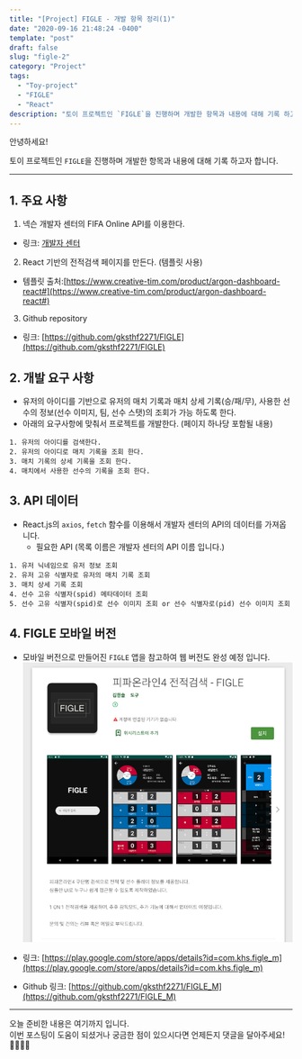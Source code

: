 ```yaml
---
title: "[Project] FIGLE - 개발 항목 정리(1)"
date: "2020-09-16 21:48:24 -0400"
template: "post"
draft: false
slug: "figle-2"
category: "Project"
tags:
  - "Toy-project"
  - "FIGLE"
  - "React"
description: "토이 프로젝트인 `FIGLE`을 진행하며 개발한 항목과 내용에 대해 기록 하고자 합니다."
---
```


안녕하세요!

토이 프로젝트인 `FIGLE`을 진행하며 개발한 항목과 내용에 대해 기록 하고자 합니다.
  
-----

## 1. 주요 사항
1. 넥슨 개발자 센터의 FIFA Online API를 이용한다.  
- 링크: [개발자 센터](https://developers.nexon.com/fifaonline4/apiList)

2. React 기반의 전적검색 페이지를 만든다. (템플릿 사용)  
- 템플릿 출처:[https://www.creative-tim.com/product/argon-dashboard-react#](https://www.creative-tim.com/product/argon-dashboard-react#)

3. Github repository  
- 링크: [https://github.com/gksthf2271/FIGLE](https://github.com/gksthf2271/FIGLE)


## 2. 개발 요구 사항
- 유저의 아이디를 기반으로 유저의 매치 기록과 매치 상세 기록(승/패/무), 사용한 선수의 정보(선수 이미지, 팀, 선수 스탯)의 조회가 가능 하도록 한다.  
- 아래의 요구사항에 맞춰서 프로젝트를 개발한다. (페이지 하나당 포함될 내용)
```
1. 유저의 아이디를 검색한다.
2. 유저의 아이디로 매치 기록을 조회 한다.
3. 매치 기록의 상세 기록을 조회 한다.
4. 매치에서 사용한 선수의 기록을 조회 한다.
```

## 3. API 데이터
- React.js의 `axios`, `fetch` 함수를 이용해서 개발자 센터의 API의 데이터를 가져옵니다.  
  - 필요한 API (목록 이름은 개발자 센터의 API 이름 입니다.)
```
1. 유저 닉네임으로 유저 정보 조회
2. 유저 고유 식별자로 유저의 매치 기록 조회
3. 매치 상세 기록 조회
4. 선수 고유 식별자(spid) 메타데이터 조회
5. 선수 고유 식별자(spid)로 선수 이미지 조회 or 선수 식별자로(pid) 선수 이미지 조회
```

## 4. FIGLE 모바일 버전
- 모바일 버전으로 만들어진 `FIGLE` 앱을 참고하여 웹 버전도 완성 예정 입니다.
![모바일 버전](static/images/figle/figle-mobile.png)

- 링크: [https://play.google.com/store/apps/details?id=com.khs.figle_m](https://play.google.com/store/apps/details?id=com.khs.figle_m)
- Github 링크: [https://github.com/gksthf2271/FIGLE_M](https://github.com/gksthf2271/FIGLE_M)


-----

오늘 준비한 내용은 여기까지 입니다.  
이번 포스팅이 도움이 되셨거나 궁금한 점이 있으시다면 언제든지 댓글을 달아주세요!👩🏻‍💻💕



